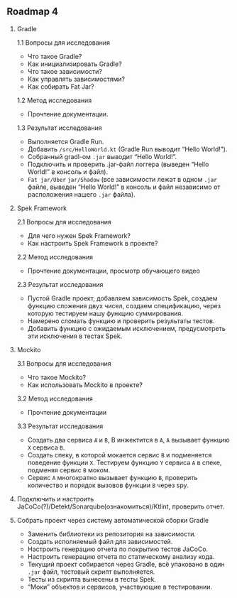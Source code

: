 Roadmap 4
-
1. Gradle

    1.1 Вопросы для исследования
    - Что такое Gradle?
    - Как инициализировать Gradle?
    - Что такое зависимости?
    - Как управлять зависимостями?
    - Как собирать Fat Jar?
  
    1.2  Метод исследования
    - Прочтение документации.
    
    1.3 Результат исследования
    - Выполняется Gradle Run.
    - Добавить `/src/HelloWorld.kt` (Gradle Run выводит “Hello World!”).
    - Собранный gradl-ом `.jar` выводит “Hello World!”.
    - Подключить и проверить .jar-файл логгера (выведен “Hello World!” в консоль и файл).
    - `Fat jar/Uber` `jar/Shadow` (все зависимости лежат в одном `.jar` файле, выведен “Hello World!” в консоль и файл независимо от расположения нашего `.jar` файла).

2. Spek Framework

    2.1 Вопросы для исследования
    - Для чего нужен Spek Framework?
    - Как настроить Spek Framework в проекте?
    
    2.2 Метод исследования
    - Прочтение документации, просмотр обучающего видео
    
    2.3 Результат исследования
    - Пустой Gradle проект, добавляем зависимость Spek, создаем функцию сложения двух чисел, создаем спецификацию, через которую тестируем нашу функцию суммирования.
    - Намерено сломать функцию и проверить результаты тестов.
    - Добавить функцию с ожидаемым исключением, предусмотреть эти исключения в тестах Spek.

3. Mockito

    3.1 Вопросы для исследования
    - Что такое Mockito?
    - Как использовать Mockito в проекте?

    3.2 Метод исследования
    - Прочтение документации

    3.3 Результат исследования
    - Создать два сервиса `A` и `B`, B инжектится в `A`, `А` вызывает функцию `X` сервиса `B`.
    - Создать спеку, в которой мокается сервис `B` и подменяется поведение функции `X`. Тестируем функцию `Y` сервиса `A` в спеке, подменяя сервис `B` моком.
    - Сервис `А` многократно вызывает функцию `B`, проверить количество и порядок вызовов функции `B` через spy.
  
4. Подключить и настроить JaCoCo(?)/Detekt/Sonarqube(ознакомиться)/Ktlint, проверить отчет.

5. Собрать проект через систему автоматической сборки Gradle
    - Заменить библиотеки из репозитория на зависимости.
    - Создать исполняемый файл для зависимостей.
    - Настроить генерацию отчета по покрытию тестов JaCoCo.
    - Настроить генерацию отчета по статическому анализу кода.
    - Текущий проект собирается через Gradle, всё упаковано в один `.jar` файл, тестовый скрипт выполняется.
    - Тесты из скрипта вынесены в тесты Spek.
    - “Моки” объектов и сервисов, участвующие в тестировании.
